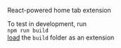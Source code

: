 React-powered home tab extension

To test in development, run  
`npm run build`  
[load](https://support.google.com/chrome/a/answer/2714278?hl=en) the `build` folder as an extension



